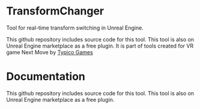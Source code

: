 # TransformChanger
Tool for real-time transform switching in Unreal Engine. 

This github repository includes source code for this tool. This tool is also on Unreal Engine marketplace as a free plugin. It is part of tools created for VR game Next Move by [Typico Games](https://typicogames.com)


# Documentation

This github repository includes source code for this tool. This tool is also on Unreal Engine marketplace as a free plugin. 
